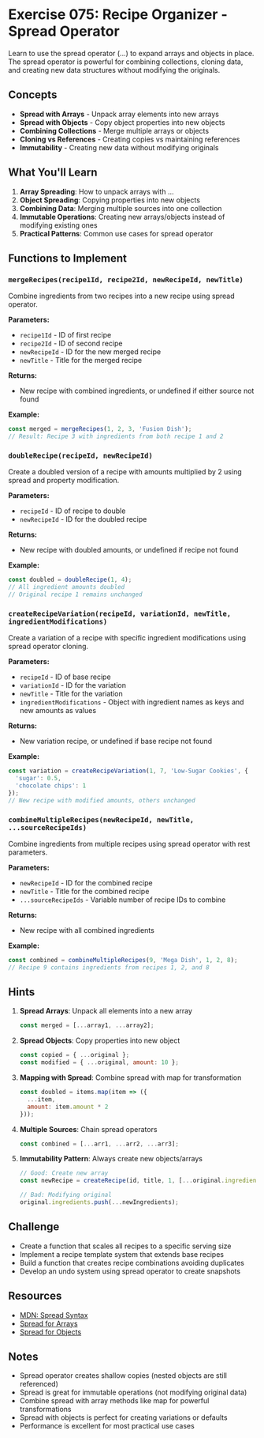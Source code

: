 # Exercise 075: Recipe Organizer - Spread Operator

Learn to use the spread operator (...) to expand arrays and objects in place. The spread operator is powerful for combining collections, cloning data, and creating new data structures without modifying the originals.

## Concepts

- **Spread with Arrays** - Unpack array elements into new arrays
- **Spread with Objects** - Copy object properties into new objects
- **Combining Collections** - Merge multiple arrays or objects
- **Cloning vs References** - Creating copies vs maintaining references
- **Immutability** - Creating new data without modifying originals

## What You'll Learn

1. **Array Spreading**: How to unpack arrays with ...
2. **Object Spreading**: Copying properties into new objects
3. **Combining Data**: Merging multiple sources into one collection
4. **Immutable Operations**: Creating new arrays/objects instead of modifying existing ones
5. **Practical Patterns**: Common use cases for spread operator

## Functions to Implement

### `mergeRecipes(recipe1Id, recipe2Id, newRecipeId, newTitle)`
Combine ingredients from two recipes into a new recipe using spread operator.

**Parameters:**
- `recipe1Id` - ID of first recipe
- `recipe2Id` - ID of second recipe
- `newRecipeId` - ID for the new merged recipe
- `newTitle` - Title for the merged recipe

**Returns:**
- New recipe with combined ingredients, or undefined if either source not found

**Example:**
```javascript
const merged = mergeRecipes(1, 2, 3, 'Fusion Dish');
// Result: Recipe 3 with ingredients from both recipe 1 and 2
```

### `doubleRecipe(recipeId, newRecipeId)`
Create a doubled version of a recipe with amounts multiplied by 2 using spread and property modification.

**Parameters:**
- `recipeId` - ID of recipe to double
- `newRecipeId` - ID for the doubled recipe

**Returns:**
- New recipe with doubled amounts, or undefined if recipe not found

**Example:**
```javascript
const doubled = doubleRecipe(1, 4);
// All ingredient amounts doubled
// Original recipe 1 remains unchanged
```

### `createRecipeVariation(recipeId, variationId, newTitle, ingredientModifications)`
Create a variation of a recipe with specific ingredient modifications using spread operator cloning.

**Parameters:**
- `recipeId` - ID of base recipe
- `variationId` - ID for the variation
- `newTitle` - Title for the variation
- `ingredientModifications` - Object with ingredient names as keys and new amounts as values

**Returns:**
- New variation recipe, or undefined if base recipe not found

**Example:**
```javascript
const variation = createRecipeVariation(1, 7, 'Low-Sugar Cookies', {
  'sugar': 0.5,
  'chocolate chips': 1
});
// New recipe with modified amounts, others unchanged
```

### `combineMultipleRecipes(newRecipeId, newTitle, ...sourceRecipeIds)`
Combine ingredients from multiple recipes using spread operator with rest parameters.

**Parameters:**
- `newRecipeId` - ID for the combined recipe
- `newTitle` - Title for the combined recipe
- `...sourceRecipeIds` - Variable number of recipe IDs to combine

**Returns:**
- New recipe with all combined ingredients

**Example:**
```javascript
const combined = combineMultipleRecipes(9, 'Mega Dish', 1, 2, 8);
// Recipe 9 contains ingredients from recipes 1, 2, and 8
```

## Hints

1. **Spread Arrays**: Unpack all elements into a new array
   ```javascript
   const merged = [...array1, ...array2];
   ```

2. **Spread Objects**: Copy properties into new object
   ```javascript
   const copied = { ...original };
   const modified = { ...original, amount: 10 };
   ```

3. **Mapping with Spread**: Combine spread with map for transformation
   ```javascript
   const doubled = items.map(item => ({
     ...item,
     amount: item.amount * 2
   }));
   ```

4. **Multiple Sources**: Chain spread operators
   ```javascript
   const combined = [...arr1, ...arr2, ...arr3];
   ```

5. **Immutability Pattern**: Always create new objects/arrays
   ```javascript
   // Good: Create new array
   const newRecipe = createRecipe(id, title, 1, [...original.ingredients]);
   
   // Bad: Modifying original
   original.ingredients.push(...newIngredients);
   ```

## Challenge

- Create a function that scales all recipes to a specific serving size
- Implement a recipe template system that extends base recipes
- Build a function that creates recipe combinations avoiding duplicates
- Develop an undo system using spread operator to create snapshots

## Resources

- [MDN: Spread Syntax](https://developer.mozilla.org/en-US/docs/Web/JavaScript/Reference/Operators/Spread_syntax)
- [Spread for Arrays](https://developer.mozilla.org/en-US/docs/Web/JavaScript/Reference/Operators/Spread_syntax#spread_in_array_literals)
- [Spread for Objects](https://developer.mozilla.org/en-US/docs/Web/JavaScript/Reference/Operators/Spread_syntax#spread_in_object_literals)

## Notes

- Spread operator creates shallow copies (nested objects are still referenced)
- Spread is great for immutable operations (not modifying original data)
- Combine spread with array methods like map for powerful transformations
- Spread with objects is perfect for creating variations or defaults
- Performance is excellent for most practical use cases
